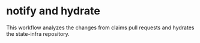 # notify and hydrate

This workflow analyzes the changes from claims pull requests and hydrates the state-infra repository.

